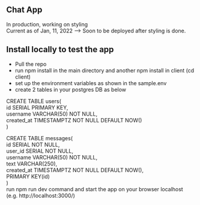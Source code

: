 ## Chat App
In production, working on styling </br>
Current as of Jan, 11, 2022 --> Soon to be deployed after styling is done. </br>

## Install locally to test the app
* Pull the repo
* run npm install in the main directory and another npm install in client (cd client)
* set up the environment variables as shown in the sample.env
* create 2 tables in your postgres DB as below

CREATE TABLE users( <br/>
 id SERIAL PRIMARY KEY,<br/>
 username VARCHAR(50) NOT NULL,<br/>
 created_at TIMESTAMPTZ NOT NULL DEFAULT NOW()<br/>
)<br/>

CREATE TABLE messages(<br/>
 id SERIAL NOT NULL,<br/>
 user_id SERIAL NOT NULL,<br/>
 username VARCHAR(50) NOT NULL,<br/>
 text VARCHAR(250),<br/>
 created_at TIMESTAMPTZ NOT NULL DEFAULT NOW(),<br/>
 PRIMARY KEY(id)<br/>
) <br/>
run npm run dev command and start the app on your browser localhost (e.g. http://localhost:3000/)
